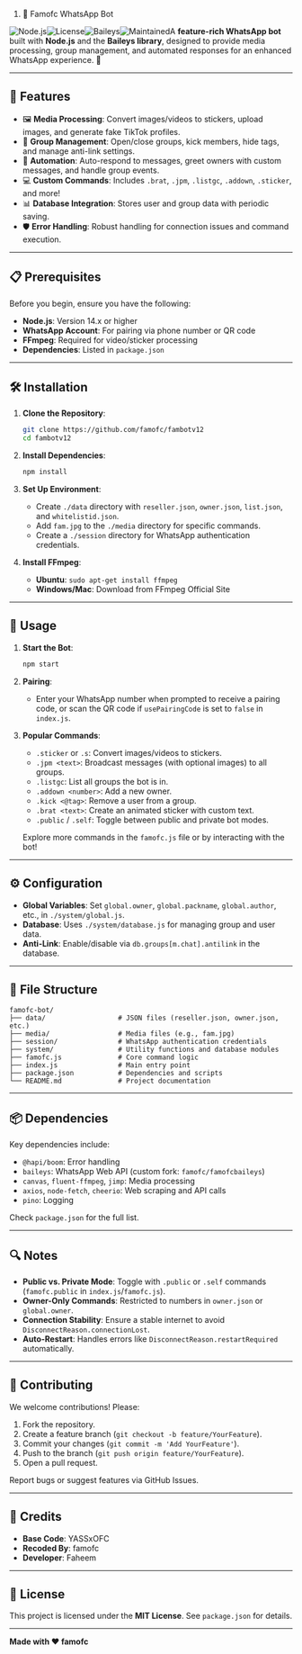1. 🌟 Famofc WhatsApp Bot

![Node.js](https://img.shields.io/badge/Node.js-v14.x+-green?logo=node.js)![License](https://img.shields.io/badge/License-MIT-blue)![Baileys](https://img.shields.io/badge/Baileys-WhatsApp%20API-orange)![Maintained](https://img.shields.io/badge/Maintained-Yes-brightgreen)A **feature-rich WhatsApp bot** built with **Node.js** and the **Baileys library**, designed to provide media processing, group management, and automated responses for an enhanced WhatsApp experience. 🚀

---

## 🎯 Features

- 🖼️ **Media Processing**: Convert images/videos to stickers, upload images, and generate fake TikTok profiles.
- 👥 **Group Management**: Open/close groups, kick members, hide tags, and manage anti-link settings.
- 🤖 **Automation**: Auto-respond to messages, greet owners with custom messages, and handle group events.
- 💻 **Custom Commands**: Includes `.brat`, `.jpm`, `.listgc`, `.addown`, `.sticker`, and more!
- 📊 **Database Integration**: Stores user and group data with periodic saving.
- 🛡️ **Error Handling**: Robust handling for connection issues and command execution.

---

## 📋 Prerequisites

Before you begin, ensure you have the following:

- **Node.js**: Version 14.x or higher
- **WhatsApp Account**: For pairing via phone number or QR code
- **FFmpeg**: Required for video/sticker processing
- **Dependencies**: Listed in `package.json`

---

## 🛠️ Installation

1. **Clone the Repository**:

   ```bash
   git clone https://github.com/famofc/fambotv12
   cd fambotv12
   ```

2. **Install Dependencies**:

   ```bash
   npm install
   ```

3. **Set Up Environment**:

   - Create `./data` directory with `reseller.json`, `owner.json`, `list.json`, and `whitelistid.json`.
   - Add `fam.jpg` to the `./media` directory for specific commands.
   - Create a `./session` directory for WhatsApp authentication credentials.

4. **Install FFmpeg**:

   - **Ubuntu**: `sudo apt-get install ffmpeg`
   - **Windows/Mac**: Download from FFmpeg Official Site

---

## 🚀 Usage

1. **Start the Bot**:

   ```bash
   npm start
   ```

2. **Pairing**:

   - Enter your WhatsApp number when prompted to receive a pairing code, or scan the QR code if `usePairingCode` is set to `false` in `index.js`.

3. **Popular Commands**:

   - `.sticker` or `.s`: Convert images/videos to stickers.
   - `.jpm <text>`: Broadcast messages (with optional images) to all groups.
   - `.listgc`: List all groups the bot is in.
   - `.addown <number>`: Add a new owner.
   - `.kick <@tag>`: Remove a user from a group.
   - `.brat <text>`: Create an animated sticker with custom text.
   - `.public` / `.self`: Toggle between public and private bot modes.

   Explore more commands in the `famofc.js` file or by interacting with the bot!

---

## ⚙️ Configuration

- **Global Variables**: Set `global.owner`, `global.packname`, `global.author`, etc., in `./system/global.js`.
- **Database**: Uses `./system/database.js` for managing group and user data.
- **Anti-Link**: Enable/disable via `db.groups[m.chat].antilink` in the database.

---

## 📂 File Structure

```
famofc-bot/
├── data/                  # JSON files (reseller.json, owner.json, etc.)
├── media/                 # Media files (e.g., fam.jpg)
├── session/               # WhatsApp authentication credentials
├── system/                # Utility functions and database modules
├── famofc.js              # Core command logic
├── index.js               # Main entry point
├── package.json           # Dependencies and scripts
└── README.md              # Project documentation
```

---

## 📦 Dependencies

Key dependencies include:

- `@hapi/boom`: Error handling
- `baileys`: WhatsApp Web API (custom fork: `famofc/famofcbaileys`)
- `canvas`, `fluent-ffmpeg`, `jimp`: Media processing
- `axios`, `node-fetch`, `cheerio`: Web scraping and API calls
- `pino`: Logging

Check `package.json` for the full list.

---

## 🔍 Notes

- **Public vs. Private Mode**: Toggle with `.public` or `.self` commands (`famofc.public` in `index.js`/`famofc.js`).
- **Owner-Only Commands**: Restricted to numbers in `owner.json` or `global.owner`.
- **Connection Stability**: Ensure a stable internet to avoid `DisconnectReason.connectionLost`.
- **Auto-Restart**: Handles errors like `DisconnectReason.restartRequired` automatically.

---

## 🤝 Contributing

We welcome contributions! Please:

1. Fork the repository.
2. Create a feature branch (`git checkout -b feature/YourFeature`).
3. Commit your changes (`git commit -m 'Add YourFeature'`).
4. Push to the branch (`git push origin feature/YourFeature`).
5. Open a pull request.

Report bugs or suggest features via GitHub Issues.

---

## 🙌 Credits

- **Base Code**: YASSxOFC
- **Recoded By**: famofc
- **Developer**: Faheem

---

## 📜 License

This project is licensed under the **MIT License**. See `package.json` for details.

---

**Made with ❤️ famofc**
